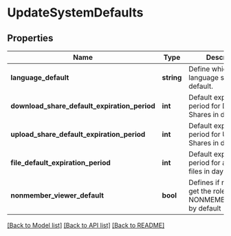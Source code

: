 # UpdateSystemDefaults

## Properties
Name | Type | Description | Notes
------------ | ------------- | ------------- | -------------
**language_default** | **string** | Define which language should be default. | [optional] 
**download_share_default_expiration_period** | **int** | Default expiration period for Download Shares in days. | [optional] 
**upload_share_default_expiration_period** | **int** | Default expiration period for Upload Shares in days. | [optional] 
**file_default_expiration_period** | **int** | Default expiration period for all uploaded files in days. | [optional] 
**nonmember_viewer_default** | **bool** | Defines if new users get the role NONMEMBER_VIEWER by default | [optional] 

[[Back to Model list]](../README.md#documentation-for-models) [[Back to API list]](../README.md#documentation-for-api-endpoints) [[Back to README]](../README.md)


